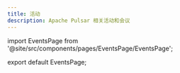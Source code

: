 ```yaml
---
title: 活动
description: Apache Pulsar 相关活动和会议
---
```


import EventsPage from '@site/src/components/pages/EventsPage/EventsPage';

export default EventsPage;